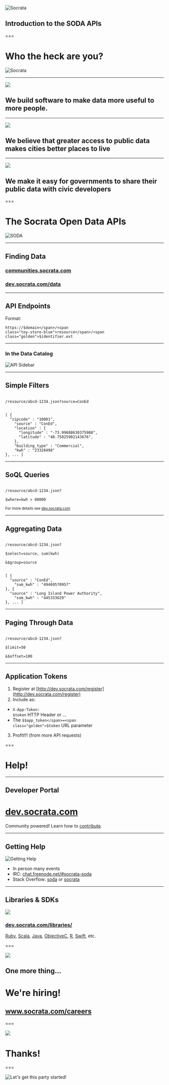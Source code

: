 ![Socrata](/presentations/img/socrata-white-large.png)
## Introduction to the SODA APIs

===

# Who the heck are you?

![Socrata](/presentations/img/socrata-white-medium.png)

---

<img class="fullscreen-img" src="/presentations/img/at_table.jpg" />

<h2>We build <span class="toy-store-blue">software</span> to make data <span class="blushing-salmon">more useful</span> to <span class="golden">more people</span>.</h2>

<!-- https://www.flickr.com/photos/hyku/2497370097 -->
--- 

<img class="fullscreen-img" src="/presentations/img/city.jpg" />

<h2>We believe that <span class="toy-store-blue">greater access</span> to <span class="blushing-salmon">public data</span> makes cities <span class="golden">better places to live</span></h2>

---

<img class="fullscreen-img" src="/presentations/img/city_hall.jpg" />

<h2>We make it <span class="toy-store-blue">easy</span> for <span class="blushing-salmon">governments</span> to share their public data with <span class="golden">civic developers</span></h2>

===

# The Socrata Open Data APIs

![SODA](../../img/can.png)

---

## Finding Data

### [communities.socrata.com](https://communities.socrata.com/)
### [dev.socrata.com/data](http://dev.socrata.com/data/)

---

## API Endpoints

Format:

<code>https://<span class="greenery">$domain</span>/<span class="toy-store-blue">resource</span>/<span class="golden">$identifier</span>.<span class="blushing-salmon">ext</span></code>

---

### In the Data Catalog

![API Sidebar](http://dev.socrata.com/img/sidebar.gif)

---

## Simple Filters

<code>
/resource/abcd-1234.json?<span class="toy-store-blue">source</span>=<span class="golden">ConEd</span>
</code>

<pre><code data-trim contenteditable class="javascript">
[ {
  "zipcode" : "10001",
    "source" : "ConEd",
    "location" : {
      "longitude" : "-73.99688630375988",
      "latitude" : "40.75025902143676",
    },
    "building_type" : "Commercial",
    "kwh" : "23328498"
}, ... ]
</code></pre>

---

## SoQL Queries

<code>
/resource/abcd-1234.json?<br/>
<span class="toy-store-blue">$where</span>=<span class="golden">kwh &gt; 80000</span>
</code>

<small style="padding-top: 5em">For more details see <a href="http://dev.socrata.com">dev.socrata.com</a></small>

---

## Aggregating Data

<code>
/resource/abcd-1234.json?<br/>
<span class="toy-store-blue">$select</span>=<span class="golden">source, sum(kwh)</span><br>
&amp;<span class="toy-store-blue">$group</span>=<span class="golden">source</span>
</code>

<pre><code data-trim contenteditable class="javascript">
[ {
  "source" : "ConEd",
    "sum_kwh" : "49469570957"
}, {
  "source" : "Long Island Power Authority",
    "sum_kwh" : "445333629"
}, ... ]
</code></pre>

---

## Paging Through Data

<code contenteditable>
/resource/abcd-1234.json?<br/>
<span class="toy-store-blue">$limit</span>=<span class="golden">50</span><br/>
&amp;<span class="toy-store-blue">$offset</span>=<span class="golden">100</span>
</code>

---

## Application Tokens

1. Register at [http://dev.socrata.com/register](http://dev.socrata.com/register)
2. Include as:
  - <code><span class="toy-store-blue">X-App-Token</span>: <span class="golden">$token</span></code> HTTP Header or ... 
  - The <code><span class="toy-store-blue">$$app_token</span>=<span class="golden">$token</span></code> URL parameter
3. Profit!!! (from more API requests)

===

# Help!

---

## Developer Portal

# [dev.socrata.com](http://dev.socrata.com)

<div class="footnote">Community powered! Learn how to <a href="http://dev.socrata.com/contributing.html">contribute</a>.</div>

--- 

## Getting Help

![Getting Help](/presentations/img/live-support.gif)

- In person many events
- IRC: [chat.freenode.net/#socrata-soda](irc://chat.freenode.net/#socrata-soda)
- Stack Overflow: [soda](http://stackoverflow.com/questions/tagged/soda) or [socrata](http://stackoverflow.com/questions/tagged/socrata)

---

## Libraries & SDKs

<img src="../../img/socrata-heart-opensource.png"/>

### [dev.socrata.com/libraries/](http://dev.socrata.com/libraries/)

<div class="footnote"><a href="http://socrata.github.io/soda-ruby/">Ruby</a>, <a href="https://github.com/socrata/soda-scala">Scala</a>, <a href="http://socrata.github.io/soda-java/">Java</a>, <a href="https://github.com/socrata/soda-ios-sdk">ObjectiveC</a>, <a href="https://github.com/Chicago/RSocrata">R</a>, <a href="https://github.com/socrata/soda-swift">Swift</a>, etc.</div>

===

<img class="fullscreen-img" src="/presentations/img/team.jpg" />

## One more thing...

<h1 class="fragment" data-fragment-index="0">We're hiring!</h1>

<h2 class="fragment" data-fragment-index="1"><a href="http://www.socrata.com/careers">www.socrata.com/careers</a></h2>

===


<img class="fullscreen-img" src="/presentations/img/maggie.jpg"/>

# Thanks!

===

![Let's get this party started!](img/lets_get_this_party_started.gif)
